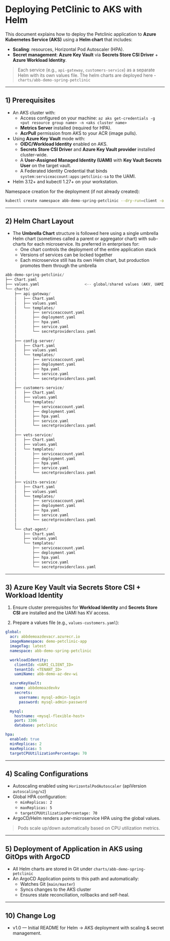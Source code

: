 # Deploying PetClinic to AKS with Helm
This document explains how to deploy the Petclinic application to **Azure Kubernetes Service (AKS)** using a **Helm chart** that includes:
- **Scaling**: resources, Horizontal Pod Autoscaler (HPA).
- **Secret management**: **Azure Key Vault** via **Secrets Store CSI Driver** + **Azure Workload Identity**.

> Each service (e.g., `api-gateway`, `customers-service`) as a separate Helm with its own values file. The helm charts are deployed here - `charts/abb-demo-spring-petclinic`

---

## 1) Prerequisites

- An AKS cluster with:
  - Access configured on your machine: `az aks get-credentials -g <put resource group name> -n <aks cluster name>`
  - **Metrics Server** installed (required for HPA).
  - **AcrPull** permission from AKS to your ACR (image pulls).
- Using **Azure Key Vault** mode with:
  - **OIDC/Workload Identity** enabled on AKS.
  - **Secrets Store CSI Driver** and **Azure Key Vault provider** installed cluster-wide.
  - A **User-Assigned Managed Identity (UAMI)** with **Key Vault Secrets User** on the target vault.
  - A Federated Identity Credential that binds `system:serviceaccount:apps:petclinic-sa` to the UAMI.
- Helm 3.12+ and kubectl 1.27+ on your workstation.

Namespace creation for the deployment (if not already created):
```bash
kubectl create namespace abb-demo-spring-petclinic --dry-run=client -o yaml | kubectl apply -f -
```

---

## 2) Helm Chart Layout

- The **Umbrella Chart** structure is followed here using a single umbrella Helm chart (sometimes called a parent or aggregator chart) with sub-charts for each microservice. Its preferred in enterprises for:
  - One chart controls the deployment of the entire application stack
  - Versions of services can be locked together
  - Each microservice still has its own Helm chart, but production promotes them through the umbrella

```kotlin
abb-demo-spring-petclinic/
├── Chart.yaml
├── values.yaml                    <-- global/shared values (AKV, UAMI, registry, HPA defaults, etc.)
└── charts/
    ├── api-gateway/
    │   ├── Chart.yaml
    │   ├── values.yaml
    │   └── templates/
    │       ├── serviceaccount.yaml
    │       ├── deployment.yaml
    │       ├── hpa.yaml
    │       ├── service.yaml
    │       └── secretproviderclass.yaml
    │
    ├── config-server/
    │   ├── Chart.yaml
    │   ├── values.yaml
    │   └── templates/
    │       ├── serviceaccount.yaml
    │       ├── deployment.yaml
    │       ├── hpa.yaml
    │       ├── service.yaml
    │       └── secretproviderclass.yaml
    │
    ├── customers-service/
    │   ├── Chart.yaml
    │   ├── values.yaml
    │   └── templates/
    │       ├── serviceaccount.yaml
    │       ├── deployment.yaml
    │       ├── hpa.yaml
    │       ├── service.yaml
    │       └── secretproviderclass.yaml
    │
    ├── vets-service/
    │   ├── Chart.yaml
    │   ├── values.yaml
    │   └── templates/
    │       ├── serviceaccount.yaml
    │       ├── deployment.yaml
    │       ├── hpa.yaml
    │       ├── service.yaml
    │       └── secretproviderclass.yaml
    │
    ├── visits-service/
    │   ├── Chart.yaml
    │   ├── values.yaml
    │   └── templates/
    │       ├── serviceaccount.yaml
    │       ├── deployment.yaml
    │       ├── hpa.yaml
    │       ├── service.yaml
    │       └── secretproviderclass.yaml
    │
    └── chat-agent/
        ├── Chart.yaml
        ├── values.yaml
        └── templates/
            ├── serviceaccount.yaml
            ├── deployment.yaml
            ├── hpa.yaml
            ├── service.yaml
            └── secretproviderclass.yaml

```

---

## 3) **Azure Key Vault** via Secrets Store CSI + Workload Identity
 
1) Ensure cluster prerequisites for **Workload Identity** and **Secrets Store CSI** are installed and the UAMI has KV access.

2) Prepare a values file (e.g., `values-customers.yaml`):
```yaml
global:
  acr: abbdemoazdevacr.azurecr.io        
  imageNamespace: demo-petclinic-app     
  imageTag: latest                       
  namespace: abb-demo-spring-petclinic

  workloadIdentity:
    clientId: <UAMI_CLIENT_ID>           
    tenantId: <TENANT_ID>               
    uamiName: abb-demo-az-dev-wi

  azureKeyVault:
    name: abbdemoazdevkv
    secrets:
      username: mysql-admin-login
      password: mysql-admin-password

  mysql:
    hostname: <mysql-flexible-host>
    port: 3306
    database: petclinic

hpa:
  enabled: true
  minReplicas: 2
  maxReplicas: 5
  targetCPUUtilizationPercentage: 70
```

---


## 4) Scaling Configurations

- Autoscaling enabled using `HorizontalPodAutoscaler` (apiVersion `autoscaling/v2`)
- Global HPA configuration:
  - `minReplicas: 2`
  - `maxReplicas: 5`
  - `targetCPUUtilizationPercentage: 70`
- ArgoCD/Helm renders a per-microservice HPA using the global values.
> Pods scale up/down automatically based on CPU utilization metrics.


---


## 5) Deployment of Application in AKS using GitOps with ArgoCD

- All Helm charts are stored in Git under `charts/abb-demo-spring-petclinic`
- An ArgoCD Application points to this path and automatically:
  - Watches Git (`main/master`)
  - Syncs changes to the AKS cluster
  - Ensures state reconciliation, rollbacks and self-heal.


---


## 10) Change Log
- v1.0 — Initial README for Helm → AKS deployment with scaling & secret management.
